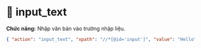 # 🧾 input_text

**Chức năng:** Nhập văn bản vào trường nhập liệu.

```json
{ "action": "input_text", "xpath": "//*[@id='input']", "value": "Hello" }
```